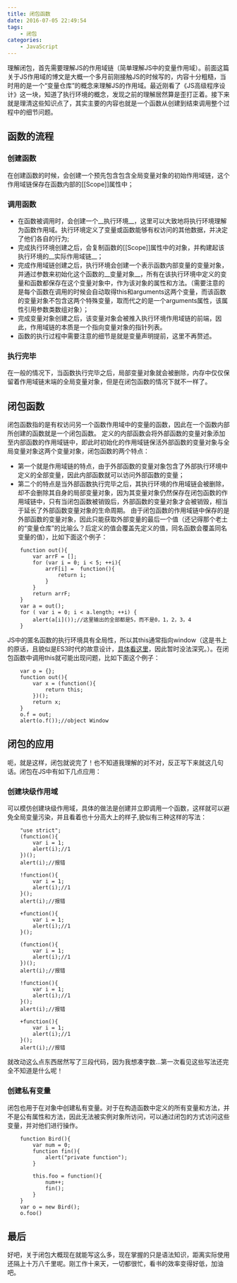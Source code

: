 ```yaml
---
title: 闭包函数
date: 2016-07-05 22:49:54
tags:
	- 闭包
categories:
	- JavaScript
---
```

理解闭包，首先需要理解JS的作用域链（简单理解JS中的变量作用域）。前面这篇关于JS作用域的博文是大概一个多月前刚接触JS的时候写的，内容十分粗糙，当时用的是一个“变量仓库”的概念来理解JS的作用域。最近刚看了《JS高级程序设计》这一块，知道了执行环境的概念，发现之前的理解居然算是歪打正着。接下来就是理清这些知识点了，其实主要的内容也就是一个函数从创建到结束调用整个过程中的细节问题。
<!--more-->
## 函数的流程

### 创建函数
在创建函数的时候，会创建一个预先包含包含全局变量对象的初始作用域链，这个作用域链保存在函数内部的[[Scope]]属性中；

### 调用函数
* 在函数被调用时，会创建一个__执行环境__，这里可以大致地将执行环境理解为函数作用域。执行环境定义了变量或函数能够有权访问的其他数据，并决定了他们各自的行为;
* 完成执行环境创建之后，会复制函数的[[Scope]]属性中的对象，并构建起该执行环境的__实际作用域链__；
* 完成作用域链创建之后，执行环境会创建一个表示函数内部变量的变量对象，并通过参数来初始化这个函数的__变量对象__，所有在该执行环境中定义的变量和函数都保存在这个变量对象中，作为该对象的属性和方法。（需要注意的是每个函数在调用的时候会自动取得this和arguments这两个变量，而该函数的变量对象不包含这两个特殊变量，取而代之的是一个arguments属性，该属性引用参数类数组对象）；
* 完成变量对象创建之后，该变量对象会被推入执行环境作用域链的前端，因此，作用域链的本质是一个指向变量对象的指针列表。
* 函数的执行过程中需要注意的细节是就是变量声明提前，这里不再赘述。

### 执行完毕
在一般的情况下，当函数执行完毕之后，局部变量对象就会被删除，内存中仅仅保留着作用域链末端的全局变量对象，但是在闭包函数的情况下就不一样了。
## 闭包函数
闭包函数指的是有权访问另一个函数作用域中的变量的函数，因此在一个函数内部所创建的函数就是一个闭包函数。
定义的内部函数会将外部函数的变量对象添加至内部函数的作用域链中，即此时初始化的作用域链保活外部函数的变量对象与全局变量对象这两个变量对象，闭包函数的两个特点：
* 第一个就是作用域链的特点，由于外部函数的变量对象包含了外部执行环境中定义的全部变量，因此内部函数就可以访问外部函数的变量；
* 第二个的特点是当外部函数执行完毕之后，其执行环境的作用域链会被删除，却不会删除其自身的局部变量对象，因为其变量对象仍然保存在闭包函数的作用域链中，只有当闭包函数被销毁后，外部函数的变量对象才会被销毁，相当于延长了外部函数变量对象的生命周期。
由于闭包函数的作用域链中保存的是外部函数的变量对象，因此只能获取外部变量的最后一个值（还记得那个老土的“变量仓库”的比喻么？后定义的值会覆盖先定义的值，同名函数会覆盖同名变量的值），比如下面这个例子：

```
    function out(){
        var arrF = [];
        for (var i = 0; i < 5; ++i){
            arrF[i] =  function(){
                return i;
            }
        }
        return arrF;
    }
    var a = out();
    for ( var i = 0; i < a.length; ++i) {
        alert(a[i]());//这里输出的全部都是5，而不是0，1，2，3，4
    }
```
JS中的匿名函数的执行环境具有全局性，所以其this通常指向window（这是书上的原话，且貌似是ES3时代的故意设计，[具体看这里](http://www.zhihu.com/question/21958425)，因此暂时没法深究。）。在闭包函数中调用this就可能出现问题，比如下面这个例子：
```
    var o = {};
    function out(){
        var x = (function(){
            return this;
        })();
        return x;
    }
    o.f = out;
    alert(o.f());//object Window
```

## 闭包的应用
呃，就是这样，闭包就说完了！也不知道我理解的对不对，反正写下来就这几句话。闭包在JS中有如下几点应用：

### 创建块级作用域
可以模仿创建块级作用域，具体的做法是创建并立即调用一个函数，这样就可以避免全局变量污染，并且看着也十分高大上的样子,貌似有三种这样的写法：
```
    "use strict";
    (function(){
        var i = 1;
        alert(i);//1
    })();
    alert(i);//报错

    !function(){
        var i = 1;
        alert(i);//1
    }();
    alert(i);//报错

    +function(){
        var i = 1;
        alert(i);//1
    }();    
    
    (function(){
        var i = 1;
        alert(i);//1
    })();
    alert(i);//报错

    !function(){
        var i = 1;
        alert(i);//1
    }();
    alert(i);//报错

    +function(){
        var i = 1;
        alert(i);//1
    }();
    alert(i);//报错
```
就改动这么点东西居然写了三段代码，因为我想凑字数...第一次看见这些写法还完全不知道是什么呢！

### 创建私有变量
闭包也用于在对象中创建私有变量。对于在构造函数中定义的所有变量和方法，并不是公有属性和方法，因此无法被实例对象所访问，可以通过闭包的方式访问这些变量，并对他们进行操作。
```
    function Bird(){
        var num = 0;
        function fin(){
            alert("private function");
        }

        this.foo = function(){
            num++;
            fin();
        }
    }
    var o = new Bird();
    o.foo()
```

## 最后
好吧，关于闭包大概现在就能写这么多，现在掌握的只是语法知识，距离实际使用还隔上十万八千里呢。刚工作十来天，一切都很忙，看书的效率变得好低，加油吧。